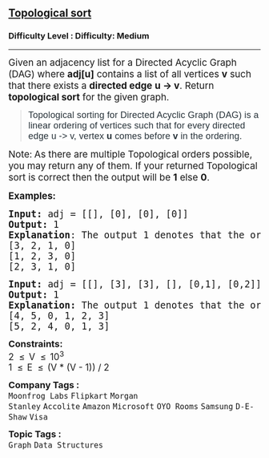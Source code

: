 <h2><a href="https://www.geeksforgeeks.org/problems/topological-sort/1?page=2&difficulty=Medium&status=unsolved&sortBy=submissions">Topological sort</a></h2><h3>Difficulty Level : Difficulty: Medium</h3><hr><div class="problems_problem_content__Xm_eO"><p><span style="font-size: 14pt;">Given an adjacency list for a Directed Acyclic Graph (DAG) where <strong>adj[u]</strong> contains a list of all vertices&nbsp;<strong>v</strong> such that there exists a <strong>directed edge</strong><span style="box-sizing: border-box; margin: 0px; padding: 0px;"> </span><strong>u </strong><strong>-&gt; v</strong>. </span><span style="font-size: 14pt;">Return <strong>topological sort</strong> for the given graph.</span></p>
<blockquote><span style="box-sizing: border-box; margin: 0px; padding: 0px; border: 0px; font-size: 18px; vertical-align: baseline; color: #273239; font-family: Nunito, sans-serif; letter-spacing: 0.162px; background-color: #ffffff;">Topological sorting for&nbsp;</span><span style="box-sizing: border-box; margin: 0px; padding: 0px; border: 0px; font-size: 18px; vertical-align: baseline; color: #273239; font-family: Nunito, sans-serif; letter-spacing: 0.162px; background-color: #ffffff;"><span style="box-sizing: border-box; margin: 0px; padding: 0px; border: 0px; vertical-align: baseline;">Directed Acyclic Graph (DAG)</span></span><span style="box-sizing: border-box; margin: 0px; padding: 0px; border: 0px; font-size: 18px; vertical-align: baseline; color: #273239; font-family: Nunito, sans-serif; letter-spacing: 0.162px; background-color: #ffffff;">&nbsp;is a linear ordering of vertices such that for every directed edge u -&gt; v, vertex&nbsp;</span><strong style="box-sizing: border-box; margin: 0px; padding: 0px; border: 0px; font-size: 18px; vertical-align: baseline; color: #273239; font-family: Nunito, sans-serif; letter-spacing: 0.162px; background-color: #ffffff;"><strong style="box-sizing: border-box; margin: 0px; padding: 0px; border: 0px; vertical-align: baseline;">u</strong></strong><span style="box-sizing: border-box; margin: 0px; padding: 0px; border: 0px; font-size: 18px; vertical-align: baseline; color: #273239; font-family: Nunito, sans-serif; letter-spacing: 0.162px; background-color: #ffffff;">&nbsp;comes before&nbsp;</span><strong style="box-sizing: border-box; margin: 0px; padding: 0px; border: 0px; font-size: 18px; vertical-align: baseline; color: #273239; font-family: Nunito, sans-serif; letter-spacing: 0.162px; background-color: #ffffff;"><strong style="box-sizing: border-box; margin: 0px; padding: 0px; border: 0px; vertical-align: baseline;">v</strong></strong><span style="box-sizing: border-box; margin: 0px; padding: 0px; border: 0px; font-size: 18px; vertical-align: baseline; color: #273239; font-family: Nunito, sans-serif; letter-spacing: 0.162px; background-color: #ffffff;">&nbsp;in the ordering.</span></blockquote>
<p><span style="font-size: 14pt;">Note:<strong>&nbsp;</strong><span style="font-family: -apple-system, BlinkMacSystemFont, 'Segoe UI', Roboto, Oxygen, Ubuntu, Cantarell, 'Open Sans', 'Helvetica Neue', sans-serif;">As there are multiple Topological orders possible, you may return any of them. If your returned Topological sort is correct then the output will be <strong>1</strong> else <strong>0</strong>.</span></span></p>
<p><span style="font-size: 14pt;"><strong>Examples:</strong></span></p>
<pre><span style="font-size: 14pt;"><strong>Input:</strong> adj = [[], [0], [0], [0]] </span><br><span style="font-size: 14pt;"><img src="https://media.geeksforgeeks.org/img-practice/PROD/addEditProblem/700255/Web/Other/24aa5d54-bc1f-489c-bd2d-ad02ddccdf31_1684492511.png" alt=""></span><br><span style="font-size: 14pt;"><strong>Output: </strong>1</span><br><span style="font-size: 14pt;"><strong>Explanation</strong>: The output 1 denotes that the order is valid. Few valid Topological orders for the given graph are:
[3, 2, 1, 0]</span><br><span style="font-size: 14pt;">[1, 2, 3, 0]</span><br><span style="font-size: 14pt;">[2, 3, 1, 0]</span></pre>
<pre><span style="font-size: 14pt;"><strong>Input: </strong>adj = [[], [3], [3], [], [0,1], [0,2]]
<img src="https://media.geeksforgeeks.org/img-practice/PROD/addEditProblem/700255/Web/Other/c35bb1d1-130c-49aa-a17e-118181d7bdcd_1684492512.png" alt=""><br><strong>Output: </strong>1
<strong>Explanation: </strong>The output 1 denotes that the order is valid. Few valid Topological orders for the graph are:<br>[4, 5, 0, 1, 2, 3]<br>[5, 2, 4, 0, 1, 3]</span></pre>
<p><span style="font-size: 18px;"><strong>Constraints:</strong><br>2&nbsp; </span><span style="font-size: 18px;">≤</span> &nbsp;<span style="font-size: 18px;">V&nbsp; </span><span style="font-size: 18px;">≤</span> &nbsp;<span style="font-size: 18px;">10<sup>3</sup><br>1&nbsp; </span><span style="font-size: 18px;">≤</span> &nbsp;<span style="font-size: 18px;">E&nbsp; </span><span style="font-size: 18px;">≤</span> &nbsp;<span style="font-size: 18px;">(V * (V - 1)) / 2</span></p></div><p><span style=font-size:18px><strong>Company Tags : </strong><br><code>Moonfrog Labs</code>&nbsp;<code>Flipkart</code>&nbsp;<code>Morgan Stanley</code>&nbsp;<code>Accolite</code>&nbsp;<code>Amazon</code>&nbsp;<code>Microsoft</code>&nbsp;<code>OYO Rooms</code>&nbsp;<code>Samsung</code>&nbsp;<code>D-E-Shaw</code>&nbsp;<code>Visa</code>&nbsp;<br><p><span style=font-size:18px><strong>Topic Tags : </strong><br><code>Graph</code>&nbsp;<code>Data Structures</code>&nbsp;
